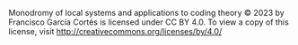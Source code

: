 Monodromy of local systems and applications to coding theory © 2023 by Francisco García Cortés is licensed under CC BY 4.0. To view a copy of this license, visit http://creativecommons.org/licenses/by/4.0/
